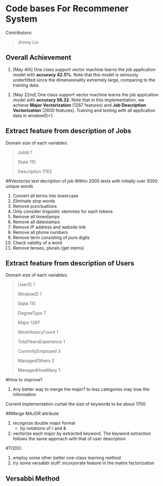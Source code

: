 Code bases For Recommener System
========================

Contributors: 

>    Jimmy Lin 
	
Overall Achievement
----------
1. [May 4th] One class support vector machine learns the job application model with **accuracy 42.5%**. Note that this model is seriously underfitted since the dimensionality extremely large, comparing to the training data.

2. [May 22nd] One class support vector machine learns the job applcation model
   with **accuracy 56.32**. Note that in this implementation, we achieve
   **Major Vectorization** (1287 features) and **Job Description
   Vectorization** (2600 features). Training and testing with all application
   data in windowID=1. 

Extract feature from description of Jobs
----------
Domain size of each variables: 
> JobId 1
> 
> State 115
> 
> Description 1763
>

##Vectorize text decription of job
Within 2000 texts with initially over 5000 unique words

1. Convert all terms into lowercase
2. Eliminate stop words
3. Remove punctuations
4. Only consider linguistic stemmes for each tokens
5. Remove all timestamps 
6. Remove all datestamps
8. Remove IP address and website link
9. Remove all phone numbers
10. Remove term consisting of pure digits
11. Check validity of a word
12. Remove tenses, plurals (get stems)

Extract feature from description of Users
----------
Domain size of each variables: 
> 
>   UserID 1
>   
>   WindowID 1
>   
>   State 115
>   
>   DegreeType 7
>   
>   Major 1287
>   
>   WorkHistoryCount 1
>   
>   TotalYearsExperience 1
>   
>   CurrentlyEmployed 3
>   
>   ManagedOthers 2
>   
>   ManagedHowMany 1

#How to improve?
1. Any better way to merge the major? to less categories may lose the
   information

Current implementation curtail the size of keywords to be about 1700. 

##Merge MAJOR attribute
1. recognize double major format
   - by notations of / and &
2. vectorize each major by extracted keyword. The keyword extraction follows
   the same approach with that of user description

#TODO:
1. employ some other better one-class learning method
2. try some versabbi stuff: incorporate feature in the matrix factorization


Versabbi Method
-----------------


